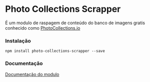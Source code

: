 Photo Collections Scrapper
==========================

É um modulo de raspagem de conteúdo do banco de imagens gratis conhecido como [PhotoCollections.io](http://photocollections.io)

### Instalação
    npm install photo-collections-scrapper --save

### Documentação
[Documentação do modulo](https://github.com/samuelyeshua/photo-collections-scrapper/tree/master/docs)
